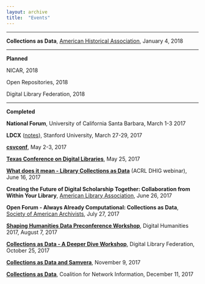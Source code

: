 ```yaml
---
layout: archive
title:  "Events"
---
```

---

**Collections as Data**, [American Historical Association](https://www.historians.org/annual-meeting/resources-and-guides/digital-history-at-the-annual-meeting/getting-started-in-digital-history-2018), January 4, 2018

---
**Planned**

NICAR, 2018

Open Repositories, 2018 

Digital Library Federation, 2018 

---
**Completed**

**National Forum**, University of California Santa Barbara, March 1-3 2017<br/>

**LDCX** ([notes](https://docs.google.com/document/d/1wgX13tXF8-bhsBxIzpPYBKe7eSxOvuvnPL-rGJsTOsI/edit?usp=sharing)), Stanford University, March 27-29, 2017

[**csvconf**](https://github.com/csvconf/data-tables.csv/blob/master/themes/cultural-heritage-data.md), May 2-3, 2017

[**Texas Conference on Digital Libraries**](https://tcdl-ocs-tdl.tdl.org/tcdl/index.php/TCDL/TCDL2017), May 25, 2017

[**What does it mean - Library Collections as Data**](https://groups.google.com/forum/?utm_medium=email&utm_source=footer#!msg/collectionsasdata/w_SSEAe0RJ4/I5wcG4afAAAJ) (ACRL DHIG webinar), June 16, 2017 

**Creating the Future of Digital Scholarship Together: Collaboration from Within Your Library**, [American Library Association](https://www.eventscribe.com/2017/ALA-Annual/fsPopup.asp?Mode=presInfo&PresentationID=257851), June 26, 2017

**Open Forum - Always Already Computational: Collections as Data**, [Society of American Archivists](https://archives2017.sched.com/event/AGAg/open-forums-always-already-computational-collections-as-data), July 27, 2017

[**Shaping Humanities Data Preconference Workshop**](https://collectionsasdata.github.io/shaping/), Digital Humanities 2017, August 7, 2017

[**Collections as Data - A Deeper Dive Workshop**](https://www.diglib.org/forums/2017forum/affiliated-events/collections-as-data-workshop/), Digital Library Federation, October 25, 2017

[**Collections as Data and Samvera**](http://connect2017.samvera.org/), November 9, 2017

[**Collections as Data**](https://www.cni.org/events/membership-meetings/past-meetings/fall-2017/project-briefings-breakout-sessions-f17), Coalition for Network Information, December 11, 2017

